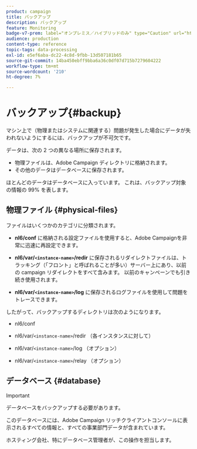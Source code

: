 ```yaml
---
product: campaign
title: バックアップ
description: バックアップ
feature: Monitoring
badge-v7-prem: label="オンプレミス／ハイブリッドのみ" type="Caution" url="https://experienceleague.adobe.com/docs/campaign-classic/using/installing-campaign-classic/architecture-and-hosting-models/hosting-models-lp/hosting-models.html?lang=ja" tooltip="オンプレミスデプロイメントとハイブリッドデプロイメントにのみ適用されます"
audience: production
content-type: reference
topic-tags: data-processing
exl-id: e5ef6aba-dc22-4c8d-9fbb-13d507181b65
source-git-commit: 14ba450ebff9bba6a36c0df07d715b7279604222
workflow-type: tm+mt
source-wordcount: '210'
ht-degree: 7%

---
```


# バックアップ{#backup}

マシン上で（物理またはシステムに関連する）問題が発生した場合にデータが失われないようにするには、バックアップが不可欠です。

データは、次の 2 つの異なる場所に保存されます。

* 物理ファイルは、Adobe Campaign ディレクトリに格納されます。
* その他のデータはデータベースに保存されます。

ほとんどのデータはデータベースに入っています。 これは、バックアップ対象の情報の 99% を表します。

## 物理ファイル {#physical-files}

ファイルはいくつかのカテゴリに分類されます。

* **nl6/conf** に格納される設定ファイルを使用すると、Adobe Campaignを非常に迅速に再設定できます。

* **nl6/var/`<instance-name>`/redir** に保存されるリダイレクトファイルは、トラッキング（「フロント」と呼ばれることが多い）サーバー上にあり、以前の campaign リダイレクトをすべて含みます。 以前のキャンペーンでも引き続き使用されます。

* **nl6/var/`<instance-name>`/log** に保存されるログファイルを使用して問題をトレースできます。

したがって、バックアップするディレクトリは次のようになります。

* nl6/conf

* nl6/var/`<instance-name>`/redir （各インスタンスに対して）

* nl6/var/`<instance-name>`/log （オプション）

* nl6/var/`<instance-name>`/relay （オプション）


## データベース {#database}

>[!IMPORTANT]
>
>データベースをバックアップする必要があります。


このデータベースには、Adobe Campaign リッチクライアントコンソールに表示されるすべての情報と、すべての事業部門データが含まれています。

ホスティング会社、特にデータベース管理者が、この操作を担当します。
